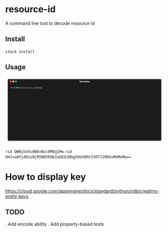 # resource-id

A command line tool to decode resource id

## Install

`stack install`

## Usage
<p align="center"><img src="/img/demo.gif?raw=true"/></p>

`rid QWNjb3VudB8xNzc0MDg1Mw`
`rid UHJvamVjdDozNjM5NDVENkIwOEQ1RDg5OUVEMzI5OTI1MDUxMUMxMw==`

# How to display key

https://cloud.google.com/appengine/docs/standard/python/ndb/creating-entity-keys

## TODO

. Add encode ability
. Add property-based tests

